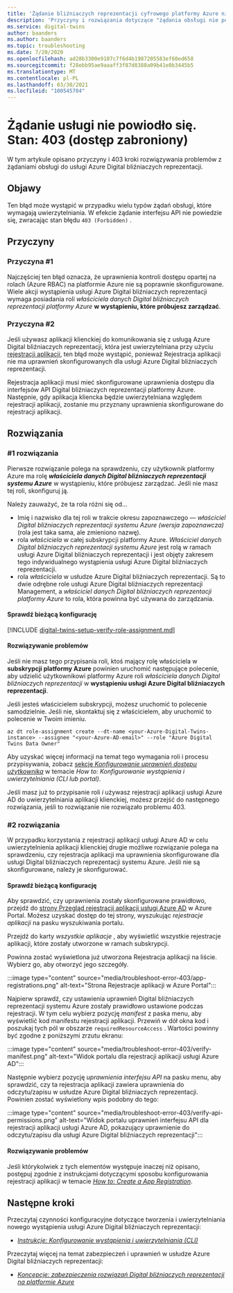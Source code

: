 ```yaml
---
title: 'Żądanie bliźniaczych reprezentacji cyfrowego platformy Azure nie powiodło się. stan: 403 (niedozwolone)'
description: 'Przyczyny i rozwiązania dotyczące "żądania obsługi nie powiodły się. Stan: 403 (dostęp zabroniony) "w usłudze Azure Digital bliźniaczych reprezentacji.'
ms.service: digital-twins
author: baanders
ms.author: baanders
ms.topic: troubleshooting
ms.date: 7/20/2020
ms.openlocfilehash: ad28b3300e9107c7f6d4b1987205583ef60ed658
ms.sourcegitcommit: f28ebb95ae9aaaff3f87d8388a09b41e0b3445b5
ms.translationtype: MT
ms.contentlocale: pl-PL
ms.lasthandoff: 03/30/2021
ms.locfileid: "100545704"
---
```

# <a name="service-request-failed-status-403-forbidden"></a>Żądanie usługi nie powiodło się. Stan: 403 (dostęp zabroniony)

W tym artykule opisano przyczyny i 403 kroki rozwiązywania problemów z żądaniami obsługi do usługi Azure Digital bliźniaczych reprezentacji. 

## <a name="symptoms"></a>Objawy

Ten błąd może wystąpić w przypadku wielu typów żądań obsługi, które wymagają uwierzytelniania. W efekcie żądanie interfejsu API nie powiedzie się, zwracając stan błędu `403 (Forbidden)` .

## <a name="causes"></a>Przyczyny

### <a name="cause-1"></a>Przyczyna #1

Najczęściej ten błąd oznacza, że uprawnienia kontroli dostępu opartej na rolach (Azure RBAC) na platformie Azure nie są poprawnie skonfigurowane. Wiele akcji wystąpienia usługi Azure Digital bliźniaczych reprezentacji wymaga posiadania roli *właściciela danych Digital bliźniaczych reprezentacji platformy Azure* **w wystąpieniu, które próbujesz zarządzać**. 

### <a name="cause-2"></a>Przyczyna #2

Jeśli używasz aplikacji klienckiej do komunikowania się z usługą Azure Digital bliźniaczych reprezentacji, która jest uwierzytelniana przy użyciu [rejestracji aplikacji](how-to-create-app-registration.md), ten błąd może wystąpić, ponieważ Rejestracja aplikacji nie ma uprawnień skonfigurowanych dla usługi Azure Digital bliźniaczych reprezentacji.

Rejestracja aplikacji musi mieć skonfigurowane uprawnienia dostępu dla interfejsów API Digital bliźniaczych reprezentacji platformy Azure. Następnie, gdy aplikacja kliencka będzie uwierzytelniana względem rejestracji aplikacji, zostanie mu przyznany uprawnienia skonfigurowane do rejestracji aplikacji.

## <a name="solutions"></a>Rozwiązania

### <a name="solution-1"></a>#1 rozwiązania

Pierwsze rozwiązanie polega na sprawdzeniu, czy użytkownik platformy Azure ma rolę _**właściciela danych Digital bliźniaczych reprezentacji systemu Azure**_ w wystąpieniu, które próbujesz zarządzać. Jeśli nie masz tej roli, skonfiguruj ją.

Należy zauważyć, że ta rola różni się od...
* Imię i nazwisko dla tej roli w trakcie okresu zapoznawczego — *właściciel Digital bliźniaczych reprezentacji systemu Azure (wersja zapoznawcza)* (rola jest taka sama, ale zmieniono nazwę).
* rola *właściciela* w całej subskrypcji platformy Azure. *Właściciel danych Digital bliźniaczych reprezentacji systemu Azure* jest rolą w ramach usługi Azure Digital bliźniaczych reprezentacji i jest objęty zakresem tego indywidualnego wystąpienia usługi Azure Digital bliźniaczych reprezentacji.
* rola *właściciela* w usłudze Azure Digital bliźniaczych reprezentacji. Są to dwie odrębne role usługi Azure Digital bliźniaczych reprezentacji Management, a *właściciel danych Digital bliźniaczych reprezentacji platformy Azure* to rola, która powinna być używana do zarządzania.

#### <a name="check-current-setup"></a>Sprawdź bieżącą konfigurację

[!INCLUDE [digital-twins-setup-verify-role-assignment.md](../../includes/digital-twins-setup-verify-role-assignment.md)]

#### <a name="fix-issues"></a>Rozwiązywanie problemów 

Jeśli nie masz tego przypisania roli, ktoś mający rolę właściciela w **subskrypcji platformy Azure** powinien uruchomić następujące polecenie, aby udzielić użytkownikowi platformy Azure roli *właściciela danych Digital bliźniaczych reprezentacji* w **wystąpieniu usługi Azure Digital bliźniaczych reprezentacji**. 

Jeśli jesteś właścicielem subskrypcji, możesz uruchomić to polecenie samodzielnie. Jeśli nie, skontaktuj się z właścicielem, aby uruchomić to polecenie w Twoim imieniu.

```azurecli-interactive
az dt role-assignment create --dt-name <your-Azure-Digital-Twins-instance> --assignee "<your-Azure-AD-email>" --role "Azure Digital Twins Data Owner"
```

Aby uzyskać więcej informacji na temat tego wymagania roli i procesu przypisywania, zobacz [sekcję *Konfigurowanie uprawnień dostępu użytkownika*](how-to-set-up-instance-CLI.md#set-up-user-access-permissions) w temacie *How to: Konfigurowanie wystąpienia i uwierzytelniania (CLI lub portal)*.

Jeśli masz już to przypisanie roli *i* używasz rejestracji aplikacji usługi Azure AD do uwierzytelniania aplikacji klienckiej, możesz przejść do następnego rozwiązania, jeśli to rozwiązanie nie rozwiązało problemu 403.

### <a name="solution-2"></a>#2 rozwiązania

W przypadku korzystania z rejestracji aplikacji usługi Azure AD w celu uwierzytelnienia aplikacji klienckiej drugie możliwe rozwiązanie polega na sprawdzeniu, czy rejestracja aplikacji ma uprawnienia skonfigurowane dla usługi Digital bliźniaczych reprezentacji systemu Azure. Jeśli nie są skonfigurowane, należy je skonfigurować.

#### <a name="check-current-setup"></a>Sprawdź bieżącą konfigurację

Aby sprawdzić, czy uprawnienia zostały skonfigurowane prawidłowo, przejdź do [strony Przegląd rejestracji aplikacji usługi Azure AD](https://portal.azure.com/#blade/Microsoft_AAD_IAM/ActiveDirectoryMenuBlade/RegisteredApps) w Azure Portal. Możesz uzyskać dostęp do tej strony, wyszukując *rejestracje aplikacji* na pasku wyszukiwania portalu.

Przejdź do karty *wszystkie aplikacje* , aby wyświetlić wszystkie rejestracje aplikacji, które zostały utworzone w ramach subskrypcji.

Powinna zostać wyświetlona już utworzona Rejestracja aplikacji na liście. Wybierz go, aby otworzyć jego szczegóły.

:::image type="content" source="media/troubleshoot-error-403/app-registrations.png" alt-text="Strona Rejestracje aplikacji w Azure Portal":::

Najpierw sprawdź, czy ustawienia uprawnień Digital bliźniaczych reprezentacji systemu Azure zostały prawidłowo ustawione podczas rejestracji. W tym celu wybierz pozycję *manifest* z paska menu, aby wyświetlić kod manifestu rejestracji aplikacji. Przewiń w dół okna kod i poszukaj tych pól w obszarze `requiredResourceAccess` . Wartości powinny być zgodne z poniższymi zrzutu ekranu:

:::image type="content" source="media/troubleshoot-error-403/verify-manifest.png" alt-text="Widok portalu dla rejestracji aplikacji usługi Azure AD":::

Następnie wybierz pozycję *uprawnienia interfejsu API* na pasku menu, aby sprawdzić, czy ta rejestracja aplikacji zawiera uprawnienia do odczytu/zapisu w usłudze Azure Digital bliźniaczych reprezentacji. Powinien zostać wyświetlony wpis podobny do tego:

:::image type="content" source="media/troubleshoot-error-403/verify-api-permissions.png" alt-text="Widok portalu uprawnień interfejsu API dla rejestracji aplikacji usługi Azure AD, pokazujący uprawnienie do odczytu/zapisu dla usługi Azure Digital bliźniaczych reprezentacji":::

#### <a name="fix-issues"></a>Rozwiązywanie problemów

Jeśli którykolwiek z tych elementów występuje inaczej niż opisano, postępuj zgodnie z instrukcjami dotyczącymi sposobu konfigurowania rejestracji aplikacji w temacie [*How to: Create a App Registration*](how-to-create-app-registration.md).

## <a name="next-steps"></a>Następne kroki

Przeczytaj czynności konfiguracyjne dotyczące tworzenia i uwierzytelniania nowego wystąpienia usługi Azure Digital bliźniaczych reprezentacji:
* [*Instrukcje: Konfigurowanie wystąpienia i uwierzytelniania (CLI)*](how-to-set-up-instance-cli.md)

Przeczytaj więcej na temat zabezpieczeń i uprawnień w usłudze Azure Digital bliźniaczych reprezentacji:
* [*Koncepcje: zabezpieczenia rozwiązań Digital bliźniaczych reprezentacji na platformie Azure*](concepts-security.md)

